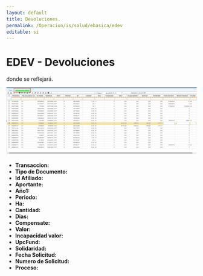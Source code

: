 ```yaml
---
layout: default
title: Devoluciones.
permalink: /Operacion/is/salud/ebasica/edev
editable: si
---
```


# EDEV - Devoluciones

donde se reflejará.  

![](edev1.png)

* **Transaccion:**
* **Tipo de Documento:**
* **Id Afiliado:**
* **Aportante:**
* **Año1:**
* **Periodo:**
* **Ha:**
* **Cantidad:**
* **Dias:**
* **Compensate:**
* **Valor:**
* **Incapacidad valor:**
* **UpcFund:**
* **Solidaridad:**
* **Fecha Solicitud:**
* **Numero de Solicitud:**
* **Proceso:**

